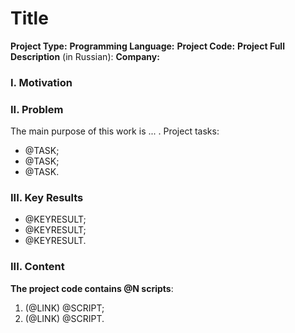 # Title
**Project Type:** 
**Programming Language:** 
**Project Сode:** 
**Project Full Description** (in Russian): 
**Company:** 




### I. Motivation


### II. Problem
The main purpose of this work is ... .
Project tasks:
* @TASK;  
* @TASK;  
* @TASK.

### III. Key Results 
* @KEYRESULT;  
* @KEYRESULT;  
* @KEYRESULT.

### III. Content


**The project code contains @N scripts**:
1. (@LINK) @SCRIPT;  
2. (@LINK) @SCRIPT.
